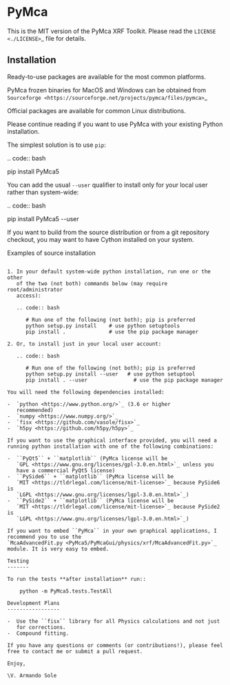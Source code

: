 PyMca
=====

This is the MIT version of the PyMca XRF Toolkit. Please read the
`LICENSE <./LICENSE>`_ file for details.

Installation
------------

Ready-to-use packages are available for the most common platforms.

PyMca frozen binaries for MacOS and Windows can be obtained from
`Sourceforge <https://sourceforge.net/projects/pymca/files/pymca>`_

Official packages are available for common Linux distributions.

Please continue reading if you want to use PyMca with your existing
Python installation.

The simplest solution is to use ``pip``:

.. code:: bash

   pip install PyMca5

You can add the usual ``--user`` qualifier to install only for your
local user rather than system-wide:

.. code:: bash

   pip install PyMca5 --user

If you want to build from the source distribution or from a git
repository checkout, you may want to have Cython installed on your
system.

Examples of source installation
~~~~~~~~~~~~~~~~~~~~~~~~~~~~~~~

1. In your default system-wide python installation, run one or the other
   of the two (not both) commands below (may require root/administrator
   access):

   .. code:: bash

      # Run one of the following (not both); pip is preferred
      python setup.py install    # use python setuptools
      pip install .              # use the pip package manager

2. Or, to install just in your local user account:

   .. code:: bash

      # Run one of the following (not both); pip is preferred
      python setup.py install --user   # use python setuptool
      pip install . --user               # use the pip package manager

You will need the following dependencies installed:

-  `python <https://www.python.org/>`_ (3.6 or higher
   recommended)
-  `numpy <https://www.numpy.org/>`_
-  `fisx <https://github.com/vasole/fisx>`_
-  `h5py <https://github.com/h5py/h5py>`_

If you want to use the graphical interface provided, you will need a
running python installation with one of the following combinations:

-  ``PyQt5`` + ``matplotlib`` (PyMca license will be
   `GPL <https://www.gnu.org/licenses/gpl-3.0.en.html>`_ unless you
   have a commercial PyQt5 license)
-  ``PySide6`` + ``matplotlib`` (PyMca license will be
   `MIT <https://tldrlegal.com/license/mit-license>`_ because PySide6 is
   `LGPL <https://www.gnu.org/licenses/lgpl-3.0.en.html>`_)
-  ``PySide2`` + ``matplotlib`` (PyMca license will be
   `MIT <https://tldrlegal.com/license/mit-license>`_ because PySide2 is
   `LGPL <https://www.gnu.org/licenses/lgpl-3.0.en.html>`_)

If you want to embed ``PyMca`` in your own graphical applications, I
recommend you to use the
`McaAdvancedFit.py <PyMca5/PyMcaGui/physics/xrf/McaAdvancedFit.py>`_
module. It is very easy to embed.

Testing
-------

To run the tests **after installation** run::

    python -m PyMca5.tests.TestAll

Development Plans
-----------------

-  Use the ``fisx`` library for all Physics calculations and not just
   for corrections.
-  Compound fitting.

If you have any questions or comments (or contributions!), please feel
free to contact me or submit a pull request.

Enjoy,

\V. Armando Sole
